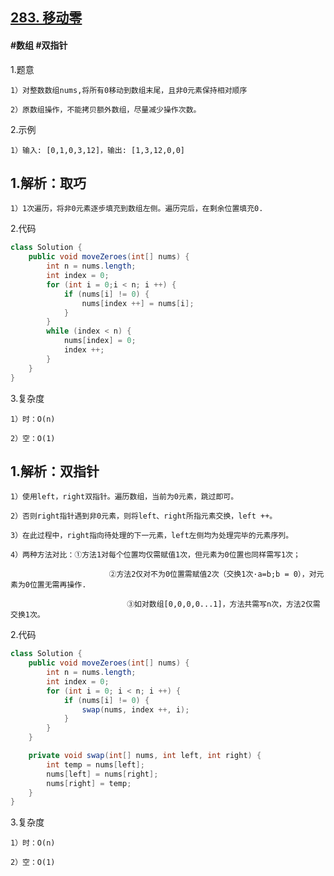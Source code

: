 ## [283. 移动零](https://leetcode.cn/problems/move-zeroes/description/)

#### #数组 #双指针
1.题意

    1）对整数数组nums,将所有0移动到数组末尾，且非0元素保持相对顺序

    2）原数组操作，不能拷贝额外数组，尽量减少操作次数。

2.示例

    1）输入: [0,1,0,3,12]，输出: [1,3,12,0,0]
## 1.解析：取巧

    1）1次遍历，将非0元素逐步填充到数组左侧。遍历完后，在剩余位置填充0.

2.代码
```java
class Solution {
    public void moveZeroes(int[] nums) {
        int n = nums.length;
        int index = 0;
        for (int i = 0;i < n; i ++) {
            if (nums[i] != 0) {
                nums[index ++] = nums[i];
            }
        }
        while (index < n) {
            nums[index] = 0;
            index ++;
        }
    }
}
```
3.复杂度

    1）时：O(n)

    2）空：O(1)

## 1.解析：双指针

    1）使用left，right双指针。遍历数组，当前为0元素，跳过即可。

    2）否则right指针遇到非0元素，则将left、right所指元素交换，left ++。

    3）在此过程中，right指向待处理的下一元素，left左侧均为处理完毕的元素序列。

    4）两种方法对比：①方法1对每个位置均仅需赋值1次，但元素为0位置也同样需写1次；

                          ②方法2仅对不为0位置需赋值2次（交换1次·a=b;b = 0），对元素为0位置无需再操作.

                              ③如对数组[0,0,0,0...1]，方法共需写n次，方法2仅需交换1次。

2.代码
```java
class Solution {
    public void moveZeroes(int[] nums) {
        int n = nums.length;
        int index = 0;
        for (int i = 0; i < n; i ++) {
            if (nums[i] != 0) {
                swap(nums, index ++, i);
            }
        }
    }

    private void swap(int[] nums, int left, int right) {
        int temp = nums[left];
        nums[left] = nums[right];
        nums[right] = temp;
    }
}
```

3.复杂度

    1）时：O(n)

    2）空：O(1)